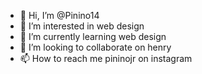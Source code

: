 - 👋 Hi, I’m @Pinino14
- 👀 I’m interested in web design
- 🌱 I’m currently learning web design
- 💞️ I’m looking to collaborate on henry
- 📫 How to reach me pininojr on instagram

<!---
Pinino14/Pinino14 is a ✨ special ✨ repository because its `README.md` (this file) appears on your GitHub profile.
You can click the Preview link to take a look at your changes.
--->
